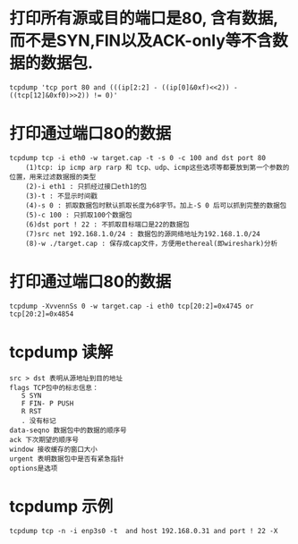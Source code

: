 # 打印所有源或目的端口是80, 含有数据,而不是SYN,FIN以及ACK-only等不含数据的数据包.
    tcpdump 'tcp port 80 and (((ip[2:2] - ((ip[0]&0xf)<<2)) - ((tcp[12]&0xf0)>>2)) != 0)'

# 打印通过端口80的数据
    tcpdump tcp -i eth0 -w target.cap -t -s 0 -c 100 and dst port 80 
        (1)tcp: ip icmp arp rarp 和 tcp、udp、icmp这些选项等都要放到第一个参数的位置，用来过滤数据报的类型
        (2)-i eth1 : 只抓经过接口eth1的包
        (3)-t : 不显示时间戳
        (4)-s 0 : 抓取数据包时默认抓取长度为68字节。加上-S 0 后可以抓到完整的数据包
        (5)-c 100 : 只抓取100个数据包
        (6)dst port ! 22 : 不抓取目标端口是22的数据包
        (7)src net 192.168.1.0/24 : 数据包的源网络地址为192.168.1.0/24
        (8)-w ./target.cap : 保存成cap文件，方便用ethereal(即wireshark)分析
# 打印通过端口80的数据
    tcpdump -XvvennSs 0 -w target.cap -i eth0 tcp[20:2]=0x4745 or tcp[20:2]=0x4854
# tcpdump 读解
    src > dst 表明从源地址到目的地址
    flags TCP包中的标志信息：
       S SYN
       F FIN- P PUSH
       R RST
       . 没有标记
    data-seqno 数据包中的数据的顺序号
    ack 下次期望的顺序号
    window 接收缓存的窗口大小
    urgent 表明数据包中是否有紧急指针
    options是选项
# tcpdump 示例
    tcpdump tcp -n -i enp3s0 -t  and host 192.168.0.31 and port ! 22 -X

